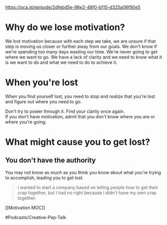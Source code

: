 https://pca.st/episode/2dfebd5e-98e2-48f0-b115-d325a06f90e5

# Why do we lose motivation? 
We lost motivation because with each step we take, we are unsure if that step is moving us closer or further away from our goals. We don't know if we're spending too many days wasting our time. We're never going to get where we want to go. We have a lack of clarity and we need to know what it is we want to do and what we need to do to achieve it. 
# When you're lost
When you find yourself lost, you need to stop and realize that you're lost and figure out where you need to go. 

Don't try to power through it. Find your clarity once again.  
If you don't have motivation, admit that you don't know where you are or where you're going. 
# What might cause you to get lost? 
## You don't have the authority
You may not know as much as you think you know about what you're trying to accomplish, leading you to get lost. 
> I wanted to start a company based on telling people how to get their crap together, but I had no right because I didn't have my own crap together. 

[[Motivation MOC]]

#Podcasts/Creative-Pep-Talk